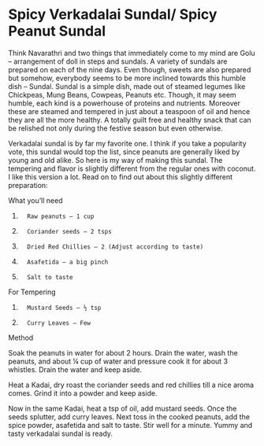 #  Spicy Verkadalai Sundal/ Spicy Peanut Sundal


Think Navarathri and two things that immediately come to my mind are Golu – arrangement of doll in steps and sundals. A variety of sundals are prepared on each of the nine days. Even though, sweets are also prepared but somehow, everybody seems to be more inclined towards this humble dish – Sundal. Sundal is a simple dish, made out of steamed legumes like Chickpeas, Mung Beans, Cowpeas, Peanuts etc. Though, it may seem humble, each kind is a powerhouse of proteins and nutrients. Moreover these are steamed and tempered in just about a teaspoon of oil and hence they are all the more healthy. A totally guilt free and healthy snack that can be relished not only during the festive season but even otherwise.

Verkadalai sundal is by far my favorite one. I think if you take a popularity vote, this sundal would top the list, since peanuts are generally liked by young and old alike. So here is my way of making this sundal. The tempering and flavor is slightly different from the regular ones with coconut. I like this version a lot. Read on to find out about this slightly different preparation:

What you’ll need

1.       Raw peanuts – 1 cup
2.       Coriander seeds – 2 tsps
3.       Dried Red Chillies – 2 (Adjust according to taste)
4.       Asafetida – a big pinch
5.       Salt to taste

For Tempering

1.       Mustard Seeds – ½ tsp
2.       Curry Leaves – Few



Method

Soak the peanuts in water for about 2 hours. Drain the water, wash the peanuts, and about ¼ cup of water and pressure cook it for about 3 whistles. Drain the water and keep aside.

Heat a Kadai, dry roast the coriander seeds and red chillies till a nice aroma comes. Grind it into a powder and keep aside.

Now in the same Kadai, heat a tsp of oil, add mustard seeds. Once the seeds splutter, add curry leaves. Next toss in the cooked peanuts, add the spice powder, asafetida and salt to taste. Stir well for a minute.
Yummy and tasty verkadalai sundal is ready.